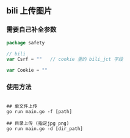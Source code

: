 ## bili 上传图片

### 需要自己补全参数

```go
package safety

// bili
var Csrf = ""   // cookie 里的 bili_jct 字段

var Cookie = ""
```

### 使用方法

```shell

## 单文件上传
go run main.go -f [path]

## 目录上传 (指定jpg png)
go run main.go -d [dir_path]
```